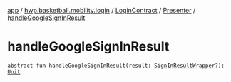 [app](../../../index.md) / [hwp.basketball.mobility.login](../../index.md) / [LoginContract](../index.md) / [Presenter](index.md) / [handleGoogleSignInResult](.)

# handleGoogleSignInResult

`abstract fun handleGoogleSignInResult(result: `[`SignInResultWrapper`](../../../hwp.basketball.mobility.login.google.signin/-sign-in-result-wrapper/index.md)`?): `[`Unit`](https://kotlinlang.org/api/latest/jvm/stdlib/kotlin/-unit/index.html)
